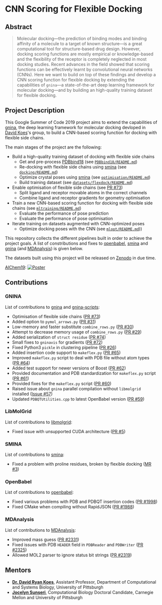 # CNN Scoring for Flexible Docking

## Abstract

> Molecular docking—the prediction of binding modes and binding affinity of a molecule to a target of known structure—is a great computational tool for structure-based drug design. However, docking scoring functions are mostly empirical or knowledge-based and the flexibility of the receptor is completely neglected in most docking studies. Recent advances in the field showed that scoring functions can be effectively learnt by convolutional neural networks (CNNs). Here we want to build on top of these findings and develop a CNN scoring function for flexible docking by extending the capabilities of `gnina`—a state-of-the-art deep learning framework for molecular docking—and by building an high-quality training dataset for flexible docking.

## Project Description

This Google Summer of Code 2019 project aims to extend the capabilities of [gnina](https://github.com/gnina), the deep learning framework for molecular docking devloped in [David Koes](http://bits.csb.pitt.edu/)'s group, to build a CNN-based scoring function for docking with flexible side chains.

The main stages of the project are the following:

* Build a high-quality training dataset of docking with flexible side chains
  * Get and pre-process [PDBbind18](http://www.pdbbind.org.cn/) (see [`PDBbind18/README.md`](PDBbind18/README.md))
  * Re-docking with flexible side chains using [smina](https://sourceforge.net/projects/smina/) (see [`docking/README.md`](docking/README.md))
  * Optimize crystal poses using [smina](https://sourceforge.net/projects/smina/) (see [`optimisation/README.md`](optimisation/README.md))
  * Build training dataset (see [`datasets/flexdock/README.md`](datasets/flexdock/README.md))
* Enable optimisation of flexible side chains (see [PR #73](https://github.com/gnina/gnina/pull/73))
  * Split ligand and receptor movable atoms in the correct channels
  * Combine ligand and receptor gradients for geometry optimisation
* Train a new CNN-based scoring function for docking with flexible side chains (see [`mltraining/README.md`](mltraining/README.md))
  * Evaluate the performance of pose prediction
  * Evaluate the performance of pose optimisation
* Iterate training on datasets augmented with CNN-optimized poses
  * Optimize docking poses with the CNN (see [`mlopt/README.md`](mlopt/README.md))) 

This repository collects the different pipelines built in order to achieve the project goals. A list of constributions and fixes to [openbabel](https://github.com/openbabel/openbabel), [smina](https://sourceforge.net/projects/smina/) and [gnina](https://github.com/gnina/gnina) (and [MDAnalysis](https://github.com/MDAnalysis/mdanalysis)) is given below.

The datasets built using this project will be released on [Zenodo](https://zenodo.org/) in due time.

[AIChem19](http://www.rsc.org/events/detail/38130/2nd-rsc-bmcs-rsc-cicag-artificial-intelligence-in-chemistry): [![Poster](https://img.shields.io/badge/DOI-10.5281%2Fzenodo.3385972-blue)](https://doi.org/10.5281/zenodo.3385972)

## Contributions

### GNINA

List of contributions to [gnina](https://github.com/gnina/gnina) and [gnina-scripts](https://github.com/gnina/scripts):

* Optimisation of flexible side chains ([PR #73](https://github.com/gnina/gnina/pull/73))
* Added option to `pymol_arrows.py` ([PR #31](https://github.com/gnina/scripts/pull/31))
* Low-memory and faster substitute `combine_rows.py` ([PR #30](https://github.com/gnina/scripts/pull/30))
* Attempt to decrease memory usage of `combine_rows.py` ([PR #29](https://github.com/gnina/scripts/pull/29))
* Added serialization of `struct residue` ([PR #74](https://github.com/gnina/gnina/pull/74))
* Small fixes to `gninavis` for gradients ([PR #72](https://github.com/gnina/gnina/pull/72))
* Fixed Python3 `pickle` in clustering pipeline ([PR #26](https://github.com/gnina/scripts/pull/26))
* Added insertion code support to `makeflex.py` ([PR #65](https://github.com/gnina/gnina/pull/65))
* Improved `makeflex.py` script to deal with PDB file without atom types ([PR #64](https://github.com/gnina/gnina/pull/64))
* Added test support for newer versions of Boost ([PR #62](https://github.com/gnina/gnina/pull/62))
* Provided documentation and PDB standardization for `makeflex.py` script ([PR #61](https://github.com/gnina/gnina/pull/61))
* Provided fixes for the `makeflex.py` script ([PR #60](https://github.com/gnina/gnina/pull/60))
* Raised issue about `gnina` parallel compilation without `libmolgrid` installed ([Issue #57](https://github.com/gnina/gnina/issues/57))
* Updated `PDBQTUtilities.cpp` to latest OpenBabel version ([PR #59](https://github.com/gnina/gnina/pull/59))

### LibMolGrid

List of contributions to [libmolgrid](https://github.com/gnina/gnina):

* Fixed issue with unsupported CUDA architecture ([PR #5](https://github.com/gnina/libmolgrid/pull/5))

### SMINA

List of contributions to [smina](https://sourceforge.net/projects/smina/):

* Fixed a problem with proline residues, broken by flexible docking ([MR #3](https://sourceforge.net/p/smina/code/merge-requests/3/))

### OpenBabel

List of contributions to [openbabel](https://github.com/openbabel/openbabel):

* Fixed various problems with PDB and PDBQT insertion codes ([PR #1998](https://github.com/openbabel/openbabel/pull/1998))
* Fixed CMake when compiling without RapidJSON ([PR #1988](https://github.com/openbabel/openbabel/pull/1988))

### MDAnalysis

List of contributions to [MDAnalysis](https://github.com/MDAnalysis/mdanalysis):

* Improved mass guess ([PR #2331](https://github.com/MDAnalysis/mdanalysis/pull/2331))
* Fixed issues with PDB `HEADER` field in `PDBReader` and `PDBWriter` ([PR #2325](https://github.com/MDAnalysis/mdanalysis/pull/2325))
* Allowed MOL2 parser to ignore status bit strings ([PR #2319](https://github.com/MDAnalysis/mdanalysis/pull/2319))

## Mentors

* [**Dr. David Ryan Koes**](http://bits.csb.pitt.edu/), Assistant Professor, Department of Computational and Systems Biology, University of Pittsburgh
* [**Jocelyn Sunseri**](http://pitt.edu/~jss97/), Computational Biology Doctoral Candidate, Carnegie Mellon and University of Pittsburgh
